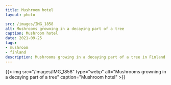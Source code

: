 ```yaml
---
title: Mushroom hotel
layout: photo

src: /images/IMG_1858
alt: Mushrooms growning in a decaying part of a tree
caption: Mushroom hotel
date: 2021-09-25
tags:
- mushroom
- finland
description: Mushrooms growing in a decaying part of a tree in Finland.
---
```


{{< img src="/images/IMG_1858" type="webp" alt="Mushrooms growning in a decaying part of a tree" caption="Mushroom hotel" >}}
